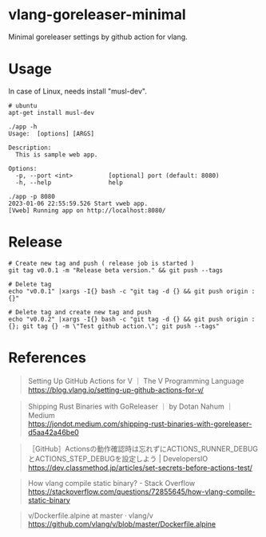 # vlang-goreleaser-minimal

Minimal goreleaser settings by github action for vlang.

# Usage

In case of Linux, needs install "musl-dev".

```
# ubuntu
apt-get install musl-dev
```

```
./app -h
Usage:  [options] [ARGS]

Description:
  This is sample web app.

Options:
  -p, --port <int>          [optional] port (default: 8080)
  -h, --help                help

./app -p 8080
2023-01-06 22:55:59.526 Start vweb app.
[Vweb] Running app on http://localhost:8080/
```

# Release

```
# Create new tag and push ( release job is started )
git tag v0.0.1 -m "Release beta version." && git push --tags

# Delete tag
echo "v0.0.1" |xargs -I{} bash -c "git tag -d {} && git push origin :{}"

# Delete tag and create new tag and push
echo "v0.0.2" |xargs -I{} bash -c "git tag -d {} && git push origin :{}; git tag {} -m \"Test github action.\"; git push --tags"
```

# References

> Setting Up GitHub Actions for V ｜ The V Programming Language  
> https://blog.vlang.io/setting-up-github-actions-for-v/  

> Shipping Rust Binaries with GoReleaser ｜ by Dotan Nahum ｜ Medium  
> https://jondot.medium.com/shipping-rust-binaries-with-goreleaser-d5aa42a46be0  

> ［GitHub］Actionsの動作確認時は忘れずにACTIONS_RUNNER_DEBUGとACTIONS_STEP_DEBUGを設定しよう | DevelopersIO  
> https://dev.classmethod.jp/articles/set-secrets-before-actions-test/  

> How vlang compile static binary? - Stack Overflow  
> https://stackoverflow.com/questions/72855645/how-vlang-compile-static-binary  

> v/Dockerfile.alpine at master · vlang/v  
> https://github.com/vlang/v/blob/master/Dockerfile.alpine  
